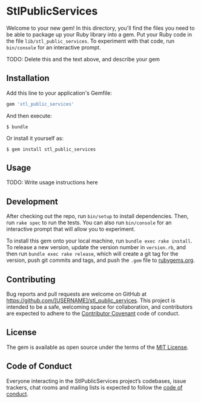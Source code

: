 # StlPublicServices

Welcome to your new gem! In this directory, you'll find the files you need to be able to package up your Ruby library into a gem. Put your Ruby code in the file `lib/stl_public_services`. To experiment with that code, run `bin/console` for an interactive prompt.

TODO: Delete this and the text above, and describe your gem

## Installation

Add this line to your application's Gemfile:

```ruby
gem 'stl_public_services'
```

And then execute:

    $ bundle

Or install it yourself as:

    $ gem install stl_public_services

## Usage

TODO: Write usage instructions here

## Development

After checking out the repo, run `bin/setup` to install dependencies. Then, run `rake spec` to run the tests. You can also run `bin/console` for an interactive prompt that will allow you to experiment.

To install this gem onto your local machine, run `bundle exec rake install`. To release a new version, update the version number in `version.rb`, and then run `bundle exec rake release`, which will create a git tag for the version, push git commits and tags, and push the `.gem` file to [rubygems.org](https://rubygems.org).

## Contributing

Bug reports and pull requests are welcome on GitHub at https://github.com/[USERNAME]/stl_public_services. This project is intended to be a safe, welcoming space for collaboration, and contributors are expected to adhere to the [Contributor Covenant](http://contributor-covenant.org) code of conduct.

## License

The gem is available as open source under the terms of the [MIT License](https://opensource.org/licenses/MIT).

## Code of Conduct

Everyone interacting in the StlPublicServices project’s codebases, issue trackers, chat rooms and mailing lists is expected to follow the [code of conduct](https://github.com/[USERNAME]/stl_public_services/blob/master/CODE_OF_CONDUCT.md).
